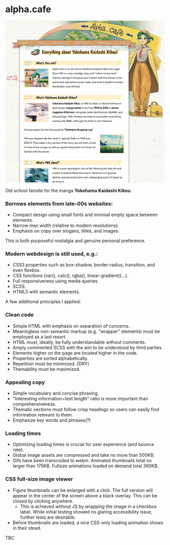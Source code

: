 # alpha.cafe

![Latest screenshot.](./img/screenshot.png)

Old school fansite for the manga **Yokohama Kaidashi Kikou**. 

### Borrows elements from late-00s websites:

- Compact design using small fonts and minimal empty space between elements.
- Narrow max width (relative to modern resolutions).
- Emphasis on copy over slogans, titles, and images.

This is both purposeful nostalgia and genuine personal preference. 

### Modern webdesign is still used, e.g.:

- CSS3 properties such as box-shadow, border-radius, transition, and even flexbox.
- CSS functions (var(), calc(), rgba(), linear-gradient()...).
- Full responsiveness using media queries.
- SCSS.
- HTML5 with semantic elements.

A few additional principles I applied:

### Clean code
- Simple HTML with emphasis on separation of concerns.
- Meaningless non-semantic markup (e.g. "wrapper" elements) must be employed as a last resort. 
- HTML must, ideally, be fully understandable without comments.
- Amply commented SCSS with the aim to be understood by third parties.
- Elements higher on the page are located higher in the code.
- Properties are sorted alphabetically. 
- Repetition must be minimized. (DRY)
- Themability must be maximized.

### Appealing copy
- Simple vocabulary and concise phrasing.
- "Interesting information÷text length" ratio is more important than comprehensiveness. 
- Thematic sections must follow crisp headings so users can easily find information relevant to them. 
- Emphasize key words and phrases(?)

### Loading times
- Optimizing loading times is crucial for user experience (and bounce rate).
- Global image assets are compressed and take no more than 500KB.
- Gifs have been transcoded to webm. Animated thumbnails total no larger than 175KB. Fullsize animations loaded on demand total 360KB. 

### CSS full-size image viewer
- Figure thumbnails can be enlarged with a click. The full version will appear in the center of the screen above a black overlay. This can be closed by clicking anywhere.
  - This is achieved without JS by wrapping the image in a checkbox label. While initial testing showed no glaring accessibility issue, further tests are desirable.
- Before thumbnails are loaded, a nice CSS-only loading animation shows in their stead.

TBC
